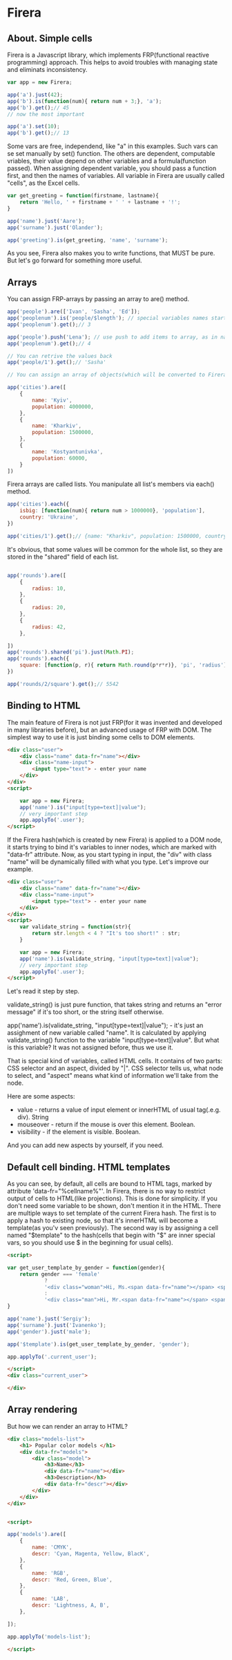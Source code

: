 Firera
=========
About. Simple cells
-------
Firera is a Javascript library, which implements FRP(functional reactive programming) approach.
This helps to avoid troubles with managing state and eliminats inconsistency.
```js
var app = new Firera;

app('a').just(42);
app('b').is(function(num){ return num + 3;}, 'a');
app('b').get();// 45
// now the most important

app('a').set(10);
app('b').get();// 13


```

Some vars are free, independend, like "a" in this examples. Such vars can se set manually by set() function. The others are dependent, computable vriables, their value depend on other variables and a formula(function passed).
When assigning dependent variable, you should pass a function first, and then the names of variables.
All variable in Firera are usually called "cells", as the Excel cells.

```js
var get_greeting = function(firstname, lastname){
    return 'Hello, ' + firstname + ' ' + lastname + '!';
}

app('name').just('Aare');
app('surname').just('Olander');

app('greeting').is(get_greeting, 'name', 'surname');

```
As you see, Firera also makes you to write functions, that MUST be pure.
But let's go forward for something more useful.

Arrays
------------
You can assign FRP-arrays by passing an array to are() method.

```js
app('people').are(['Ivan', 'Sasha', 'Ed']);
app('peoplenum').is('people/$length'); // special variables names start with "$"
app('peoplenum').get();// 3

app('people').push('Lena'); // use push to add items to array, as in native JS arrays
app('peoplenum').get();// 4

// You can retrive the values back
app('people/1').get();// 'Sasha'

// You can assign an array of objects(which will be converted to Firera objects)

app('cities').are([
    {
        name: 'Kyiv',
        population: 4000000,
    },
    {
        name: 'Kharkiv',
        population: 1500000,
    },
    {
        name: 'Kostyantunivka',
        population: 60000,
    }
])

```

Firera arrays are called lists. You manipulate all list's members via each() method.

```js
app('cities').each({
    isbig: [function(num){ return num > 1000000}, 'population'],
    country: 'Ukraine',
})

app('cities/1').get();// {name: "Kharkiv", population: 1500000, country: "Ukraine", isbig: true}

```

It's obvious, that some values will be common for the whole list, so they are stored in the "shared" field of each list.

```js

app('rounds').are([
    {
        radius: 10,
    },
    {
        radius: 20,
    },
    {
        radius: 42,
    },

])
app('rounds').shared('pi').just(Math.PI);
app('rounds').each({
    square: [function(p, r){ return Math.round(p*r*r)}, 'pi', 'radius'],
})

app('rounds/2/square').get();// 5542


```

Binding to HTML
--------
The main feature of Firera is not just FRP(for it was invented and developed in many libraries before), but an advanced usage of FRP with DOM.
The simplest way to use it is just binding some cells to DOM elements.
```html
<div class="user">
    <div class="name" data-fr="name"></div>
    <div class="name-input">
        <input type="text"> - enter your name
    </div>
</div>
<script>

    var app = new Firera;
    app('name').is("input[type=text]|value");
    // very important step
    app.applyTo('.user');
</script>
```
If the Firera hash(which is created by new Firera) is applied to a DOM node, it starts trying to bind it's variables to inner nodes, which are marked with "data-fr" attribute.
Now, as you start typing in input, the "div" with class "name" will be dynamically filled with what you type.
Let's improve our example.
```html
<div class="user">
    <div class="name" data-fr="name"></div>
    <div class="name-input">
        <input type="text"> - enter your name
    </div>
</div>
<script>
    var validate_string = function(str){
        return str.length < 4 ? "It's too short!" : str;
    }

    var app = new Firera;
    app('name').is(validate_string, "input[type=text]|value");
    // very important step
    app.applyTo('.user');
</script>
```
Let's read it step by step.

validate_string() is just pure function, that takes string and returns an "error message" if it's too short, or the string itself otherwise.

app('name').is(validate_string, "input[type=text]|value"); - it's just an assighment of new variable called "name".
It is calculated by applying validate_string() function to the variable "input[type=text]|value". But what is this variable?
It was not assigned before, thus we use it. 

That is special kind of variables, called HTML cells.
It contains of two parts: CSS selector and an aspect, divided by "|". CSS selector tells us, what node to select, and "aspect" means what kind of information we'll take from the node.

Here are some aspects:
* value - returns a value of input element or innerHTML of usual tag(.e.g. div). String
* mouseover - return if the mouse is over this element. Boolean.
* visibility - if the element is visible. Boolean.

And you can add new aspects by yourself, if you need.

Default cell binding. HTML templates
---------------------

As you can see, by default, all cells are bound to HTML tags, marked by attribute 'data-fr="%cellname%"'. In Firera, there is no way to restrict output of cells to HTML(like projections). This is done for simplicity. If you don't need some variable to be shown, don't mention it in the HTML.
There are multiple ways to set template of the current Firera hash.
The first is to apply a hash to existing node, so that it's innerHTML will become a template(as you'v seen previously).
The second way is by assigning a cell named "$template" to the hash(cells that begin with "$" are inner special vars, so you should use $  in the beginning for usual cells).
```html
<script>

var get_user_template_by_gender = function(gender){
    return gender === 'female'
            ?
            '<div class="woman">Hi, Ms.<span data-fr="name"></span> <span data-fr="surname"></span>!</div>'
            :
            '<div class="man">Hi, Mr.<span data-fr="name"></span> <span data-fr="surname"></span>!</div>';
}

app('name').just('Sergiy');
app('surname').just('Ivanenko');
app('gender').just('male');

app('$template').is(get_user_template_by_gender, 'gender');

app.applyTo('.current_user');

</script>
<div class="current_user">

</div>


```

Array rendering
---------------------

But how we can render an array to HTML?
```html
<div class="models-list">
    <h1> Popular color models </h1>
    <div data-fr="models">
        <div class="model">
            <h3>Name</h3>
            <div data-fr="name"></div>
            <h3>Description</h3>
            <div data-fr="descr"></div>
        </div>
    </div>
</div>


<script>

app('models').are([
    {
        name: 'CMYK',
        descr: 'Cyan, Magenta, Yellow, BlacK',
    },
    {
        name: 'RGB',
        descr: 'Red, Green, Blue',
    },
    {
        name: 'LAB',
        descr: 'Lightness, A, B',
    },

]);

app.applyTo('models-list');

</script>



```









